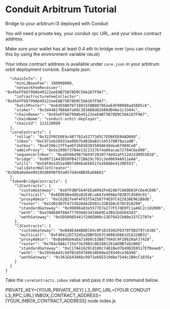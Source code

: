 # Conduit Arbitrum Tutorial
Bridge to your arbitrum l3 deployed with Conduit

You will need a private key, your conduit rpc URL, and your inbox contract address.

Make sure your wallet has at least 0.4 eth to bridge over (you can change this by using the environment variable `VALUE`)

Your inbox contract address is available under `core.json` in your arbitrum orbit deployment console. Example json:

```{
  "chainInfo": {
    "minL2BaseFee": 100000000,
    "networkFeeReceiver": "0x45eFFbD799Ab49122eeEAB75B78D9C56A187F9A7",
    "infrastructureFeeCollector": "0x45eFFbD799Ab49122eeEAB75B78D9C56A187F9A7",
    "batchPoster": "0x6d55B076f1881550B88705aaE4F80888a458D5c6",
    "staker": "0x3d4481fB68Afa66C383AD8d82b80dD46e1c3344c",
    "chainOwner": "0x45eFFbD799Ab49122eeEAB75B78D9C56A187F9A7",
    "chainName": "conduit-orbit-deployer",
    "chainId": 123120999
  },
  "coreContracts": {
    "rollup": "0x322F8CE0E9c487702a52773d5C7ED6EEE04AD088",
    "inbox": "0xCd71eb26933aa9Db7b4B1DaB2c545378B78a1adB",
    "outbox": "0xaf266c27F5aeDf26658303589AE48dea6f989Ce0",
    "adminProxy": "0x5e289bf37B4e11C2317674a06acae72784C6ed90",
    "sequencerInbox": "0xa856649875bb972820774e02aF512432d8955810",
    "bridge": "0x00711A43D50FB4272BA29c701c3e00694A911eAA",
    "utils": "0x54F8e1d51e4B97d046aE6651fe260ADe4139D553",
    "validatorWalletCreator": "0x5D8a0a8ee09185d0898f03a057dde4BB3EaDA601"
  },
  "tokenBridgeContracts": {
    "l2Contracts": {
      "customGateway": "0x6fFdBF564FEEa8992Fe824b7CA60D83FcDe4C696",
      "multicall": "0x6E0E88ed8Ea82E4Eca667e989Ae7D2B7C4509c01",
      "proxyAdmin": "0xC62B2fe4F4F03f542587f4E97C42283AE961B8db",
      "router": "0xCd02d87F47336284A1D503c32B1DAcE78C01B299",
      "standardGateway": "0x99808a83e5577E7e277F57dD9fC1a46C2c1d200b",
      "weth": "0xe39Ab88f8A4777030A534146A9Ca3B52bd5D43A3",
      "wethGateway": "0x5D50985441f2d6E000c13D7842Cb00e157C2707e"
    },
    "l3Contracts": {
      "customGateway": "0xB48E4A4B8EC04c9F1819302FD370f5B3797c638C",
      "multicall": "0xF40412D732d5a2DBF9267C400826661d16220B32",
      "proxyAdmin": "0xBa04bD4aDa714b0cb3B87784dc9F20620aF37428",
      "router": "0x764cDAAc715ef3e29B3c8D28A1261AD9B7eD206D",
      "standardGateway": "0xC17A41629Cd100c74B1Bed7b49D2E0517EfDeaeb",
      "weth": "0x2959eAd3c9dfB1d59780638E60ed29349ce36498",
      "wethGateway": "0x361E6430Abc9971e66E519dAe7544c1B0cC1035e"
    }
  }
}
```

Take the `coreContracts.inbox` value and pass it into the command below.

PRIVATE_KEY=[YOUR_PRIVATE_KEY] L3_RPC_URL=[YOUR CONDUIT L3_RPC_URL] INBOX_CONTRACT_ADDRESS=[YOUR_INBOX_CONTRACT_ADDRESS] node index.js
